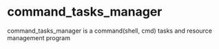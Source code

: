 # command_tasks_manager
command_tasks_manager is a command(shell, cmd) tasks and resource management program
